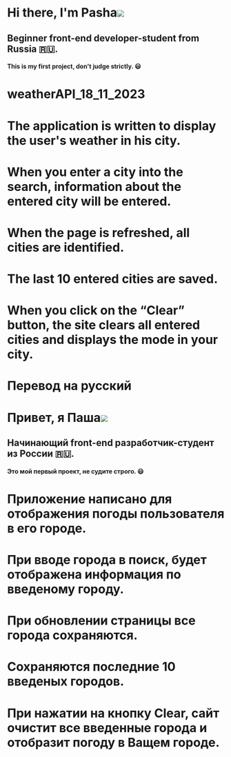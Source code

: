 # Hi there, I'm Pasha![](https://github.com/blackcater/blackcater/raw/main/images/Hi.gif) 
## Beginner front-end developer-student from Russia 🇷🇺. 
#### This is my first project, don't judge strictly. 😃

# weatherAPI_18_11_2023

# The application is written to display the user's weather in his city.
# When you enter a city into the search, information about the entered city will be entered.
# When the page is refreshed, all cities are identified.
# The last 10 entered cities are saved.
# When you click on the “Clear” button, the site clears all entered cities and displays the mode in your city.

# Перевод на русский

# Привет, я Паша![](https://github.com/blackcater/blackcater/raw/main/images/Hi.gif)
## Начинающий front-end разработчик-студент из России 🇷🇺.
#### Это мой первый проект, не судите строго. 😃

# Приложение написано для отображения погоды пользователя в его городе.
# При вводе города в поиск, будет отображена информация по введеному городу.
# При обновлении страницы все города сохраняются.
# Сохраняются последние 10 введеных городов.
# При нажатии на кнопку Clear, сайт очистит все введенные города и отобразит погоду в Ващем городе.